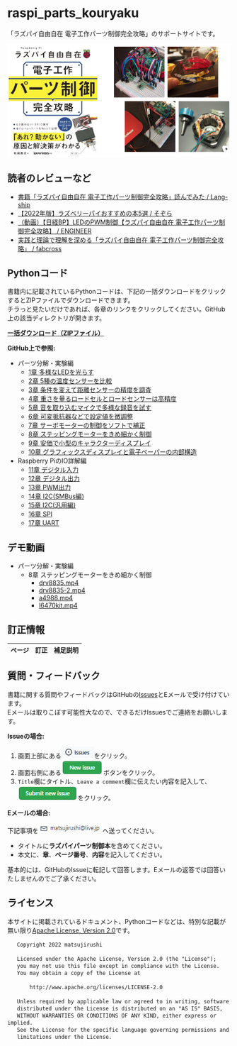 ﻿# raspi_parts_kouryaku

「ラズパイ自由自在 電子工作パーツ制御完全攻略」のサポートサイトです。

<img src="media/1.png">

## 読者のレビューなど

* [書籍「ラズパイ自由自在 電子工作パーツ制御完全攻略」読んでみた / Lang-ship](https://lang-ship.com/blog/work/4296111914/)
* [【2022年版】ラズベリーパイおすすめの本5選 / そぞら](https://sozorablog.com/raspberrypi_book/)
* [（動画）【日経BP】LEDのPWM制御【ラズパイ自由自在 電子工作パーツ制御完全攻略】 / ENGINEER](https://youtu.be/LQ05ZXQ2hts)
* [実践と理論で理解を深める「ラズパイ自由自在 電子工作パーツ制御完全攻略」 / fabcross](https://fabcross.jp/news/2022/20220330_nikkeibp_hintbook.html)

## Pythonコード

書籍内に記載されているPythonコードは、下記の一括ダウンロードをクリックするとZIPファイルでダウンロードできます。  
チラっと見たいだけであれば、各章のリンクをクリックしてください。GitHub上の該当ディレクトリが開きます。

**[一括ダウンロード（ZIPファイル）](https://github.com/matsujirushi/raspi_parts_kouryaku/archive/refs/heads/master.zip)**

**GitHub上で参照:**

* パーツ分解・実験編
  * [1章 多様なLEDを光らす](python/01)
  * [2章 5種の温度センサーを比較](python/02)
  * [3章 条件を変えて距離センサーの精度を調査](python/03)
  * [4章 重さを量るロードセルとロードセンサーは高精度](python/04)
  * [5章 音を取り込むマイクで多様な録音を試す](python/05)
  * [6章 可変抵抗器などで設定値を微調整](python/06)
  * [7章 サーボモーターの制御をソフトで補正](python/07)
  * [8章 ステッピングモーターをきめ細かく制御](python/08)
  * [9章 安価で小型のキャラクターディスプレイ](python/09)
  * [10章 グラフィックスディスプレイと電子ペーパーの内部構造](python/10)
* Raspberry PiのIO詳解編
  * [11章 デジタル入力](python/11)
  * [12章 デジタル出力](python/12)
  * [13章 PWM出力](python/13)
  * [14章 I2C(SMBus編)](python/14)
  * [15章 I2C(汎用編)](python/15)
  * [16章 SPI](python/16)
  * [17章 UART](python/17)

## デモ動画

* パーツ分解・実験編
  * 8章 ステッピングモーターをきめ細かく制御
    * [drv8835.mp4](https://youtu.be/fRgU5spVdbM)
    * [drv8835-2.mp4](https://youtu.be/qHraBlnQ2mE)
    * [a4988.mp4](https://youtu.be/PEcUD3OVFoM)
    * [l6470kit.mp4](https://youtu.be/wRkT1fEBPMc)

## 訂正情報

|ページ|訂正|補足説明|
|:--|:--|:--|

## 質問・フィードバック

書籍に関する質問やフィードバックはGitHubの[Issues](https://github.com/matsujirushi/raspi_parts_kouryaku/issues)とEメールで受け付けています。  
Eメールは取りこぼす可能性大なので、できるだけIssuesでご連絡をお願いします。

**Issueの場合:**

1. 画面上部にある![2](media/2.png)をクリック。
2. 画面右側にある![File](media/3.png)ボタンをクリック。
3. `Title`欄にタイトル、`Leave a comment`欄に伝えたい内容を記入して、![4](media/4.png)をクリック。

**Eメールの場合:**

下記事項を![5](media/5.png)へ送ってください。

* タイトルに**ラズパイパーツ制御本**を含めてください。
* 本文に、**章**、**ページ番号**、**内容**を記入してください。

基本的には、GitHubのIssueに転記して回答します。Eメールの返答では回答いたしませんのでご了承ください。

## ライセンス

本サイトに掲載されているドキュメント、Pythonコードなどは、特別な記載が無い限り[Apache License, Version 2.0](LICENSE.txt)です。

```
   Copyright 2022 matsujirushi

   Licensed under the Apache License, Version 2.0 (the "License");
   you may not use this file except in compliance with the License.
   You may obtain a copy of the License at

       http://www.apache.org/licenses/LICENSE-2.0

   Unless required by applicable law or agreed to in writing, software
   distributed under the License is distributed on an "AS IS" BASIS,
   WITHOUT WARRANTIES OR CONDITIONS OF ANY KIND, either express or implied.
   See the License for the specific language governing permissions and
   limitations under the License.
```
